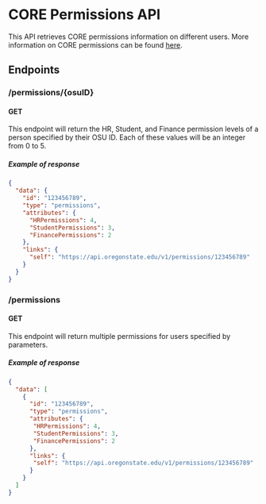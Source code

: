 # CORE Permissions API

This API retrieves CORE permissions information on different users. More information on CORE permissions can be found [here](https://fa.oregonstate.edu/bic/core/core-access-and-security-structure).

## Endpoints

### /permissions/{osuID}

#### GET
This endpoint will return the HR, Student, and Finance permission levels of a person specified by their OSU ID. Each of these values will be an integer from 0 to 5.

##### Example of response
```json
{
  "data": {
    "id": "123456789",
    "type": "permissions",
    "attributes": {
      "HRPermissions": 4,
      "StudentPermissions": 3,
      "FinancePermissions": 2
    },
    "links": {
      "self": "https://api.oregonstate.edu/v1/permissions/123456789"
    }
  }
}
```

### /permissions

#### GET
This endpoint will return multiple permissions for users specified by parameters.

##### Example of response
```json
{
  "data": [
    {
      "id": "123456789",
      "type": "permissions",
      "attributes": {
       "HRPermissions": 4,
       "StudentPermissions": 3,
       "FinancePermissions": 2
      },
      "links": {
       "self": "https://api.oregonstate.edu/v1/permissions/123456789"
      }
    }
  ]
}
```